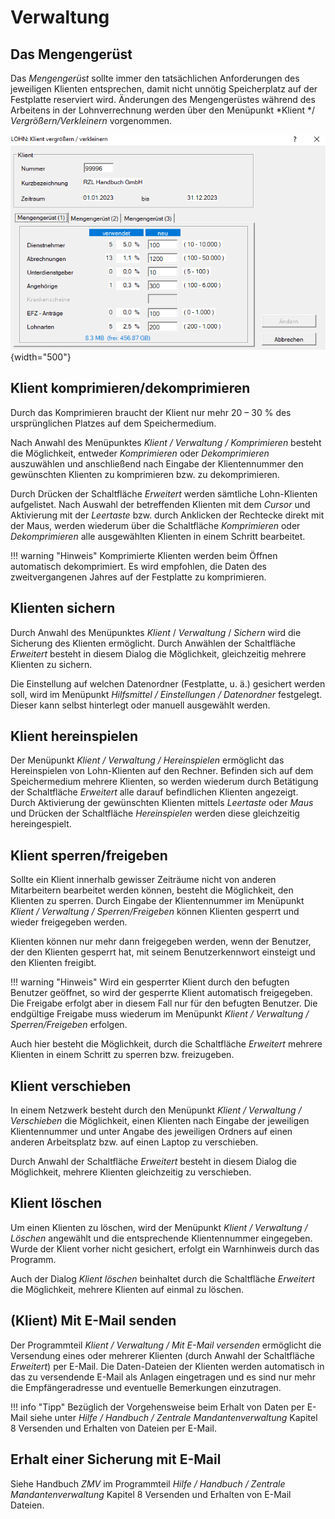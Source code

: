 # Verwaltung

## Das Mengengerüst

Das *Mengengerüst* sollte immer den tatsächlichen Anforderungen des jeweiligen Klienten entsprechen, damit nicht unnötig Speicherplatz auf der Festplatte reserviert wird. Änderungen des Mengengerüstes während des Arbeitens in der Lohnverrechnung werden über den Menüpunkt *Klient */ *Vergrößern/Verkleinern* vorgenommen.

![Image](<img/image245.png>){width="500"}

## Klient komprimieren/dekomprimieren

Durch das Komprimieren braucht der Klient nur mehr 20 – 30 % des ursprünglichen Platzes auf dem Speichermedium.

Nach Anwahl des Menüpunktes *Klient / Verwaltung / Komprimieren* besteht die Möglichkeit, entweder *Komprimieren* oder *Dekomprimieren* auszuwählen und anschließend nach Eingabe der Klientennummer den gewünschten Klienten zu komprimieren bzw. zu dekomprimieren.

Durch Drücken der Schaltfläche *Erweitert* werden sämtliche Lohn-Klienten aufgelistet. Nach Auswahl der betreffenden Klienten mit dem *Cursor* und Aktivierung mit der *Leertaste* bzw. durch Anklicken der Rechtecke direkt mit der Maus, werden wiederum über die Schaltfläche *Komprimieren* oder *Dekomprimieren* alle ausgewählten Klienten in einem Schritt bearbeitet.

!!! warning "Hinweis"
    Komprimierte Klienten werden beim Öffnen automatisch dekomprimiert. Es wird empfohlen, die Daten des zweitvergangenen Jahres auf der Festplatte zu komprimieren.

## Klienten sichern

Durch Anwahl des Menüpunktes *Klient* / *Verwaltung* / *Sichern* wird die Sicherung des Klienten ermöglicht. Durch Anwählen der Schaltfläche *Erweitert* besteht in diesem Dialog die Möglichkeit, gleichzeitig mehrere Klienten zu sichern.

Die Einstellung auf welchen Datenordner (Festplatte, u. ä.) gesichert werden soll, wird im Menüpunkt *Hilfsmittel / Einstellungen / Datenordner* festgelegt. Dieser kann selbst hinterlegt oder manuell ausgewählt werden.

## Klient hereinspielen

Der Menüpunkt *Klient / Verwaltung / Hereinspielen* ermöglicht das Hereinspielen von Lohn-Klienten auf den Rechner. Befinden sich auf dem Speichermedium mehrere Klienten, so werden wiederum durch Betätigung der Schaltfläche *Erweitert* alle darauf befindlichen Klienten angezeigt. Durch Aktivierung der gewünschten Klienten mittels *Leertaste* oder *Maus* und Drücken der Schaltfläche *Hereinspielen* werden diese gleichzeitig hereingespielt.

## Klient sperren/freigeben

Sollte ein Klient innerhalb gewisser Zeiträume nicht von anderen Mitarbeitern bearbeitet werden können, besteht die Möglichkeit, den Klienten zu sperren. Durch Eingabe der Klientennummer im Menüpunkt *Klient / Verwaltung / Sperren/Freigeben* können Klienten gesperrt und wieder freigegeben werden.

Klienten können nur mehr dann freigegeben werden, wenn der Benutzer, der den Klienten gesperrt hat, mit seinem Benutzerkennwort einsteigt und den Klienten freigibt.

!!! warning "Hinweis"
    Wird ein gesperrter Klient durch den befugten Benutzer geöffnet, so wird der gesperrte Klient automatisch freigegeben. Die Freigabe erfolgt aber in diesem Fall nur für den befugten Benutzer. Die endgültige Freigabe muss wiederum im Menüpunkt *Klient / Verwaltung / Sperren/Freigeben* erfolgen.

Auch hier besteht die Möglichkeit, durch die Schaltfläche *Erweitert* mehrere Klienten in einem Schritt zu sperren bzw. freizugeben.

## Klient verschieben

In einem Netzwerk besteht durch den Menüpunkt *Klient / Verwaltung / Verschieben* die Möglichkeit, einen Klienten nach Eingabe der jeweiligen Klientennummer und unter Angabe des jeweiligen Ordners auf einen anderen Arbeitsplatz bzw. auf einen Laptop zu verschieben.

Durch Anwahl der Schaltfläche *Erweitert* besteht in diesem Dialog die Möglichkeit, mehrere Klienten gleichzeitig zu verschieben.

## Klient löschen

Um einen Klienten zu löschen, wird der Menüpunkt *Klient / Verwaltung / Löschen* angewählt und die entsprechende Klientennummer eingegeben. Wurde der Klient vorher nicht gesichert, erfolgt ein Warnhinweis durch das Programm.

Auch der Dialog *Klient löschen* beinhaltet durch die Schaltfläche *Erweitert* die Möglichkeit, mehrere Klienten auf einmal zu löschen.

## (Klient) Mit E-Mail senden

Der Programmteil *Klient / Verwaltung / Mit E-Mail versenden* ermöglicht die Versendung eines oder mehrerer Klienten (durch Anwahl der Schaltfläche *Erweitert*) per E-Mail. Die Daten-Dateien der Klienten werden automatisch in das zu versendende E-Mail als Anlagen eingetragen und es sind nur mehr die Empfängeradresse und eventuelle Bemerkungen einzutragen.

!!! info "Tipp"
    Bezüglich der Vorgehensweise beim Erhalt von Daten per E-Mail siehe unter *Hilfe / Handbuch / Zentrale Mandantenverwaltung* Kapitel 8 Versenden und Erhalten von Dateien per E-Mail.

## Erhalt einer Sicherung mit E-Mail

Siehe Handbuch *ZMV* im Programmteil *Hilfe / Handbuch / Zentrale Mandantenverwaltung* Kapitel 8 Versenden und Erhalten von E-Mail Dateien.